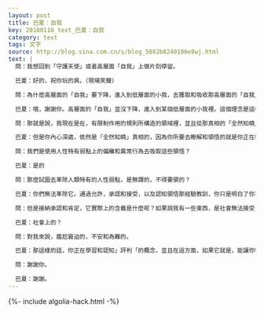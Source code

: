 ```yaml
---
layout: post
title: 巴夏：自我
key: 20180110_text_巴夏：自我
category: text
tags: 文字
source: http://blog.sina.com.cn/s/blog_5082b8240106e8wj.html
text: |
  問：我想回到「守護天使」或者高層面「自我」上做片刻停留。

  巴夏：好的，祝你玩的爽。（現場笑聲）

  問：為什麼高層面的「自我」要下降，進入到低層面的小我，去獲取和吸收那高層面的「自我」早已知曉的「經驗教訓，體驗感受」呢？在這個問題上，我誤解了什麼嗎？

  巴夏：哦，謝謝你。高層面的「自我」並沒下降，進入到某個低層面的小我裡。這個理念是這樣，「自我」產生一個想法念頭，於是這想法這念頭自發的決定，它願意，它希望被分成（各組成部分），分成能夠親身經歷和親身參與體驗的——這些念頭想法構成的組合成分，而這些組成部分也正是它渴望去親身參與親身體驗和經歷的。僅僅在一個由「起到限制作用的規則」所組成的，由遺忘（規則）所形成的宇宙裡，你才能（更好的）親身經歷和體驗很多概念想法，而在一個你從不會忘記「你真正是誰」的宇宙裡，你根本無法（對這些概念想法的各組成部分）有這樣的親身參與，經歷和體驗。於是，去親身經歷和體驗某些確定的，一定程度上帶有侷限性的概念想法，你必須創造一個屬於你的「意識」的部分片段，去擴展延伸它自身，進入到這個帶有限制規則定義的宇宙裡，在這裡你能夠忘記「你真正是誰」。因此，當渴望去擁有，渴望去親身經歷——某個確定類型的體驗時，一個低層面的小我是被即刻封裝即刻創造的。這不是說高層面「自我」派出一個低層面的小我，它純粹是，通過定義，按照——熱切期望去親身經歷體驗的，屬於分離割裂的——這些概念想法，所構造創建出來的。你跟上我了嗎？

  問：那就是說，我現在是在，有限制作用的規則所構造的領域裡，並且從那真相的「全然知曉」裡，我隔離阻斷了我自己，基於我使我自己受限，為的就是我能夠親身經歷和體驗⋯⋯

  巴夏：但是你內心深處，依然是「全然知曉」真相的，因為你所要去瞭解和領悟的就是你正在學習認知的。於是這樣一來，你並沒切斷你自己，因為那通道是一直就在那兒的。現在，這是轉換的一生，按照你們的說法，你們正處於一個「數千年」輪轉循環的最後部分，而在這「數千年」裡，你們始終遺忘著，並且現在，你們正在憶起。所以你們正在重新融合，正在恢復一體，重新完整，並且正變得覺察和意識到，你們還有一個，作為高層面「自我」的，這樣一個東東。

  問：我們是使用人性特有弱點上的偏離和異常行為去吸取這些領悟？

  巴夏：是的

  問：那麼試圖去革除人類特有的人性弱點，是無謂的，不得要領的？

  巴夏：你們無法革除它。通過允許，承認和接受，以及認知領悟那經驗教訓，你只是明白了你不再需要那個工具了，進而它就會一體融合而完整，並且是平滑而緩和的。（你們不可能革除它）——這正是「你們和你們所謂的偏差和異常行為，持續的對抗和鬥爭的全部根源，而這些也正是你們早已選定要去領悟的。對它的接納承認和肯定將會一體整合它，領悟它並且超越它。

  問：但是接納承認和肯定，它實際上的含義是什麼呢？如果說我有一些東西，是社會無法接受，無法認可的⋯⋯

  巴夏：社會上的？

  問：對我來說，尷尬窘迫的，不安和為難的。

  巴夏：那這樣的話，你正在學習和認知」評判「的概念，並且在這方面，如果它就是，能讓你從中不斷認知和領悟的重要事物，那麼這正是你能夠領悟的，一個寶貴的課題，如同你能勝任其他任何課題一樣。用你們的話說，懂得如何去表達，從中你也能領悟並且從中獲得良機。

  問：謝謝你。

  巴夏：謝謝。
---
```


{%- include algolia-hack.html -%}
